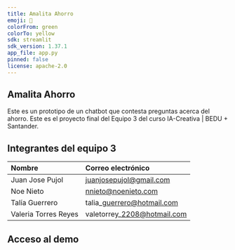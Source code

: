 ```yaml
---
title: Amalita Ahorro
emoji: 🐢
colorFrom: green
colorTo: yellow
sdk: streamlit
sdk_version: 1.37.1
app_file: app.py
pinned: false
license: apache-2.0
---
```


## Amalita Ahorro

Este es un prototipo de un chatbot que contesta preguntas acerca del ahorro. Este es el proyecto final del Equipo 3 del curso IA-Creativa | BEDU + Santander.

## Integrantes del equipo 3

| Nombre | Correo electrónico |
| :---- | :---- |
| Juan Jose Pujol | juanjosepujol@gmail.com |
| Noe Nieto | nnieto@noenieto.com |
| Talía Guerrero | talia\_guerrero@hotmail.com |
| Valeria Torres Reyes | valetorrey\_2208@hotmail.com |

## Acceso al demo

